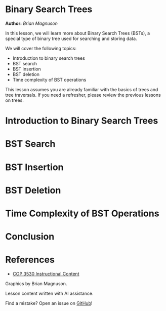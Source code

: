 # Binary Search Trees

**Author:** *Brian Magnuson*

In this lesson, we will learn more about Binary Search Trees (BSTs), a special type of binary tree used for searching and storing data.

We will cover the following topics:
- Introduction to binary search trees
- BST search
- BST insertion
- BST deletion
- Time complexity of BST operations

This lesson assumes you are already familiar with the basics of trees and tree traversals. If you need a refresher, please review the previous lessons on trees.

# Introduction to Binary Search Trees

# BST Search

# BST Insertion

# BST Deletion

# Time Complexity of BST Operations

# Conclusion

# References

- [COP 3530 Instructional Content](https://github.com/COP3530/Instructional-Content)

Graphics by Brian Magnuson.

Lesson content written with AI assistance.

Find a mistake? Open an issue on [GitHub](https://github.com/COP3530/edugator-content/issues)!
